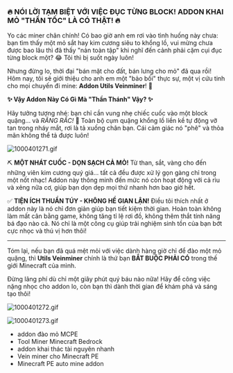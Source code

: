 
### 🔥 NÓI LỜI TẠM BIỆT VỚI VIỆC ĐỤC TỪNG BLOCK\! ADDON KHAI MỎ "THẦN TỐC" LÀ CÓ THẬT\! 🔥

Yo các miner chân chính\! Có bao giờ anh em rơi vào tình huống này chưa: bạn tìm thấy một mỏ sắt hay kim cương siêu to khổng lồ, vui mừng chưa được bao lâu thì đã thấy "nản toàn tập" khi nghĩ đến cảnh phải cặm cụi đục từng block một? 😂 Tôi thì bị suốt ngày luôn\!

Nhưng đừng lo, thời đại "bán mặt cho đất, bán lưng cho mỏ" đã qua rồi\! Hôm nay, tôi sẽ giới thiệu cho anh em một "bảo bối" thực sự, một vị cứu tinh cho mọi chuyến đi mine: **Addon Utils Veinminer**\! 🚀

**✨ Vậy Addon Này Có Gì Mà "Thần Thánh" Vậy? ✨**

Hãy tưởng tượng nhé: bạn chỉ cần vung nhẹ chiếc cuốc vào một block quặng... và *RĂNG RẮC\!* 💎 Toàn bộ cụm quặng khổng lồ liền kề tự động vỡ tan trong nháy mắt, rơi lả tả xuống chân bạn. Cái cảm giác nó "phê" và thỏa mãn không thể tả được luôn\!

![1000401271.gif](https://i.ibb.co/Nnd62HDQ/1000401271.gif)

⛏️ **MỘT NHÁT CUỐC - DỌN SẠCH CẢ MỎ\!**
Từ than, sắt, vàng cho đến những viên kim cương quý giá... tất cả đều được xử lý gọn gàng chỉ trong một nốt nhạc\! Addon này thông minh đến mức nó còn hoạt động với cả rìu và xẻng nữa cơ, giúp bạn dọn dẹp mọi thứ nhanh hơn bao giờ hết.

✅ **TIỆN ÍCH THUẦN TÚY - KHÔNG HỀ GIAN LẬN\!**
Điều tôi thích nhất ở addon này là nó chỉ đơn giản giúp bạn tiết kiệm thời gian. Hoàn toàn không làm mất cân bằng game, không tăng tỉ lệ rơi đồ, không thêm thắt tính năng bá đạo nào cả. Nó chỉ là một công cụ giúp trải nghiệm sinh tồn của bạn bớt cực nhọc và thú vị hơn thôi\!

-----

Tóm lại, nếu bạn đã quá mệt mỏi với việc dành hàng giờ chỉ để đào một mỏ quặng, thì **Utils Veinminer** chính là thứ bạn **BẮT BUỘC PHẢI CÓ** trong thế giới Minecraft của mình.

Đừng lãng phí dù chỉ một giây phút quý báu nào nữa\! Hãy để công việc nặng nhọc cho addon lo, còn bạn thì dành thời gian để khám phá và sáng tạo thôi\!

![1000401272.gif](https://i.ibb.co/8nm83CNM/1000401272.gif)

![1000401273.gif](https://i.ibb.co/VcS89N5D/1000401273.gif)



- addon đào mỏ MCPE
- Tool Miner Minecraft Bedrock
- addon khai thác tài nguyên nhanh
- Vein miner cho Minecraft PE
- Minecraft PE auto mine addon

